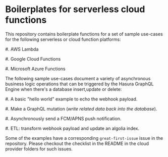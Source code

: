 # Boilerplates for serverless cloud functions

This repository contains boilerplate functions for a set of sample use-cases for the following serverless or cloud function platforms:

#. AWS Lambda

#. Google Cloud Functions

#. Microsoft Azure Functions

The following sample use-cases document a variety of asynchronous business logic operations that can be triggered by the Hasura GraphQL Engine when there's a database insert,update or delete:

#. A basic "hello world" example to echo the webhook payload.

#. Make a GraphQL mutation (*write related data back into the database*).

#. Asynchronously send a FCM/APNS push notification.

#. ETL: transform webhook payload and update an algolia index.

Some of the examples have a corresponding `great-first-issue` issue in the repository. Please checkout the checklist in the README in the cloud provider folders for such issues.
